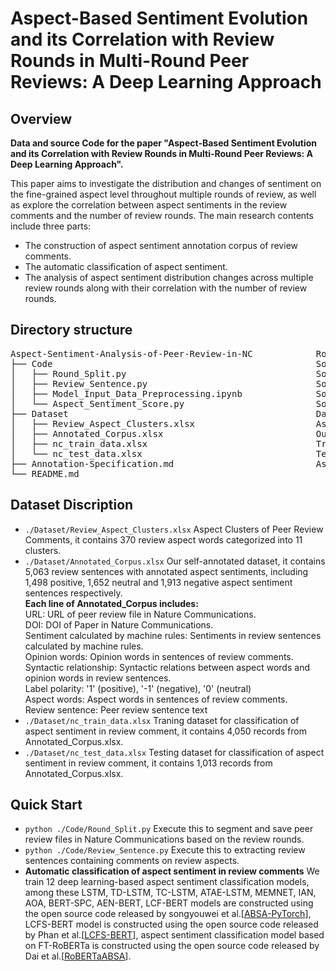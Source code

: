 # Aspect-Based Sentiment Evolution and its Correlation with Review Rounds in Multi-Round Peer Reviews: A Deep Learning Approach

## Overview
<b> Data and source Code for the paper "Aspect-Based Sentiment Evolution and its Correlation with Review Rounds in Multi-Round Peer Reviews: A Deep Learning Approach".</b>

This paper aims to investigate the distribution and changes of sentiment on the fine-grained aspect level throughout multiple rounds of review, as well as explore the correlation between aspect sentiments in the review comments and the number of review rounds.
The main research contents include three parts: 
* The construction of aspect sentiment annotation corpus of review comments.
* The automatic classification of aspect sentiment.
* The analysis of aspect sentiment distribution changes across multiple review rounds along with their correlation with the number of review rounds.

## Directory structure
<pre>
Aspect-Sentiment-Analysis-of-Peer-Review-in-NC            Root directory
├── Code                                                  Source code folder
│   ├── Round_Split.py                                    Source code for review rounds segmentation
│   ├── Review_Sentence.py                                Source code for extracting sentences containing comments on aspects
│   ├── Model_Input_Data_Preprocessing.ipynb              Source code for preprocessing of data input to the model
│   └── Aspect_Sentiment_Score.py                         Source code for calculating aspect sentiment score
├── Dataset                                               Dataset folder
│   ├── Review_Aspect_Clusters.xlsx                       Aspect clusters of peer review comments
│   ├── Annotated_Corpus.xlsx                             Our annotated dataset
│   ├── nc_train_data.xlsx                                Training dataset
│   └── nc_test_data.xlsx                                 Testing dataset
├── Annotation-Specification.md                           Aspect-level sentiment annotation specification for peer review comments
└── README.md
</pre>

## Dataset Discription
- <code>./Dataset/Review_Aspect_Clusters.xlsx</code> Aspect Clusters of Peer Review Comments, it contains 370 review aspect words categorized into 11 clusters.
- <code>./Dataset/Annotated_Corpus.xlsx</code> Our self-annotated dataset, it contains 5,063 review sentences with annotated aspect sentiments, including 1,498 positive, 1,652 neutral and 1,913 negative aspect sentiment sentences respectively. <br/>
  <b>Each line of Annotated_Corpus includes:</b> <br/>
  URL: URL of peer review file in Nature Communications.<br/>
  DOI: DOI of Paper in Nature Communications.<br/>
  Sentiment calculated by machine rules: Sentiments in review sentences calculated by machine rules.<br/>
  Opinion words: Opinion words in sentences of review comments.<br/>
  Syntactic relationship: Syntactic relations between aspect words and opinion words in review sentences.<br/>
  Label polarity: '1' (positive), '-1' (negative), '0' (neutral)<br/>
  Aspect words: Aspect words in sentences of review comments.<br/>
  Review sentence: Peer review sentence text<br/>
- <code>./Dataset/nc_train_data.xlsx</code> Traning dataset for classification of aspect sentiment in review comment, it contains 4,050 records from Annotated_Corpus.xlsx.
- <code>./Dataset/nc_test_data.xlsx</code> Testing dataset for classification of aspect sentiment in review comment, it contains 1,013 records from Annotated_Corpus.xlsx.

## Quick Start
- <code>python ./Code/Round_Split.py</code> Execute this to segment and save peer review files in Nature Communications based on the review rounds.
- <code>python ./Code/Review_Sentence.py</code> Execute this to extracting review sentences containing comments on review aspects.
- <b>Automatic classification of aspect sentiment in review comments</b>
We train 12 deep learning-based aspect sentiment classification models, among these LSTM, TD-LSTM, TC-LSTM, ATAE-LSTM, MEMNET, IAN, AOA, BERT-SPC, AEN-BERT, LCF-BERT models are constructed using the open source code released by songyouwei et al.[[ABSA-PyTorch](https://github.com/songyouwei/ABSA-PyTorch)], LCFS-BERT model is constructed using the open source code released by Phan et al.[[LCFS-BERT](https://github.com/HieuPhan33/LCFS-BERT)], aspect sentiment classification model based on FT-RoBERTa is constructed using the open source code released by Dai et al.[[RoBERTaABSA](https://github.com/ROGERDJQ/RoBERTaABSA)].

